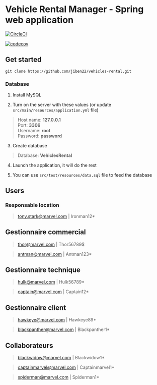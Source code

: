 # Vehicle Rental Manager - Spring web application

[![CircleCI](https://circleci.com/gh/jiben22/vehicles-rental/tree/develop.svg?style=svg)](https://circleci.com/gh/jiben22/vehicles-rental/tree/develop)

[![codecov](https://codecov.io/gh/jiben22/vehicles-rental/branch/develop/graph/badge.svg)](https://codecov.io/gh/jiben22/vehicles-rental/branch/develop)

## Get started

`git clone https://github.com/jiben22/vehicles-rental.git`

### Database

1. Install MySQL

2. Turn on the server with these values (or update `src/main/resources/application.yml` file)
> Host name: **127.0.0.1** \
> Port: **3306** \
> Username: **root** \
> Password: **password**

3. Create database
> Database: **VehiclesRental**

4. Launch the application, it will do the rest

5. You can use `src/test/resources/data.sql` file to feed the database

## Users

### Responsable location

> tony.stark@marvel.com | Ironman12*

## Gestionnaire commercial

> thor@marvel.com | Thor56789$

> antman@marvel.com | Antman123*

## Gestionnaire technique

> hulk@marvel.com | Hulk56789*

> captain@marvel.com | Captain12*

## Gestionnaire client

> hawkeye@marvel.com | Hawkeye89*

> blackpanther@marvel.com | Blackpanther1*

## Collaborateurs

> blackwidow@marvel.com | Blackwidow1*

> captainmarvel@marvel.com | Captainmarvel1*

> spiderman@marvel.com | Spiderman1*
